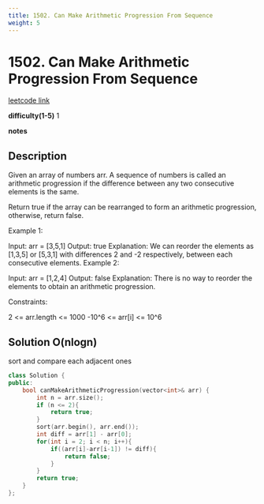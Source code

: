```yaml
---
title: 1502. Can Make Arithmetic Progression From Sequence
weight: 5
---
```

# 1502. Can Make Arithmetic Progression From Sequence

[leetcode link](https://leetcode.com/problems/can-make-arithmetic-progression-from-sequence/)

**difficulty(1-5)** 
1

**notes**   


## Description

Given an array of numbers arr. A sequence of numbers is called an arithmetic progression if the difference between any two consecutive elements is the same.

Return true if the array can be rearranged to form an arithmetic progression, otherwise, return false.

 

Example 1:

Input: arr = [3,5,1]
Output: true
Explanation: We can reorder the elements as [1,3,5] or [5,3,1] with differences 2 and -2 respectively, between each consecutive elements.
Example 2:

Input: arr = [1,2,4]
Output: false
Explanation: There is no way to reorder the elements to obtain an arithmetic progression.
 

Constraints:

2 <= arr.length <= 1000
-10^6 <= arr[i] <= 10^6

## Solution O(nlogn)

sort and compare each adjacent ones
```c++
class Solution {
public:
    bool canMakeArithmeticProgression(vector<int>& arr) {
        int n = arr.size();
        if (n <= 2){
            return true;
        }
        sort(arr.begin(), arr.end());
        int diff = arr[1] - arr[0];
        for(int i = 2; i < n; i++){
            if((arr[i]-arr[i-1]) != diff){
                return false;
            }
        }
        return true;
    }
};
```